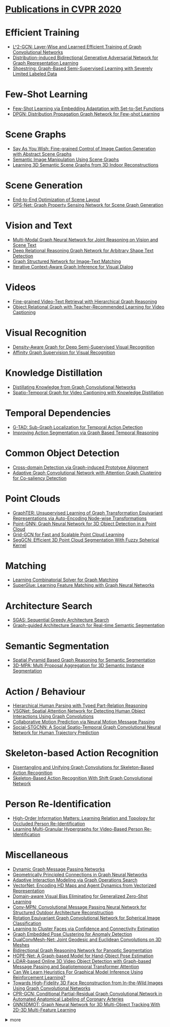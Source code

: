 # [Publications in CVPR 2020](http://cvpr2020.thecvf.com/program/main-conference)



# Efficient Training
- [L^2-GCN: Layer-Wise and Learned Efficient Training of Graph Convolutional Networks](https://github.com/naganandy/graph-based-deep-learning-literature/blob/master/conference-publications/folders/publications_cvpr20/l2gcn_cvpr20/README.md)
- [Distribution-induced Bidirectional Generative Adversarial Network for Graph Representation Learning](https://github.com/naganandy/graph-based-deep-learning-literature/blob/master/conference-publications/folders/publications_cvpr20/dbgan_cvpr20/README.md)
- [Shoestring: Graph-Based Semi-Supervised Learning with Severely Limited Labeled Data](https://github.com/naganandy/graph-based-deep-learning-literature/blob/master/conference-publications/folders/publications_cvpr20/shoestring_cvpr20/README.md)



# Few-Shot Learning
- [Few-Shot Learning via Embedding Adaptation with Set-to-Set Functions](https://github.com/naganandy/graph-based-deep-learning-literature/blob/master/conference-publications/folders/publications_cvpr20/feat_cvpr20/README.md)
- [DPGN: Distribution Propagation Graph Network for Few-shot Learning](https://github.com/naganandy/graph-based-deep-learning-literature/blob/master/conference-publications/folders/publications_cvpr20/dpgn_cvpr20/README.md)



# Scene Graphs
- [Say As You Wish: Fine-grained Control of Image Caption Generation with Abstract Scene Graphs](https://github.com/naganandy/graph-based-deep-learning-literature/blob/master/conference-publications/folders/publications_cvpr20/asg2caption_cvpr20/README.md)
- [Semantic Image Manipulation Using Scene Graphs](https://github.com/naganandy/graph-based-deep-learning-literature/blob/master/conference-publications/folders/publications_cvpr20/simsg_cvpr20/README.md)
- [Learning 3D Semantic Scene Graphs from 3D Indoor Reconstructions](https://github.com/naganandy/graph-based-deep-learning-literature/blob/master/conference-publications/folders/publications_cvpr20/3dssg_cvpr20/README.md)



# Scene Generation
- [End-to-End Optimization of Scene Layout](https://github.com/naganandy/graph-based-deep-learning-literature/blob/master/conference-publications/folders/publications_cvpr20/3dsln_cvpr20/README.md)
- [GPS-Net: Graph Property Sensing Network for Scene Graph Generation](https://github.com/naganandy/graph-based-deep-learning-literature/blob/master/conference-publications/folders/publications_cvpr20/gpsnet_cvpr20/README.md)



# Vision and Text
- [Multi-Modal Graph Neural Network for Joint Reasoning on Vision and Scene Text](https://github.com/naganandy/graph-based-deep-learning-literature/blob/master/conference-publications/folders/publications_cvpr20/mmgnn_cvpr20/README.md)
- [Deep Relational Reasoning Graph Network for Arbitrary Shape Text Detection](https://github.com/naganandy/graph-based-deep-learning-literature/blob/master/conference-publications/folders/publications_cvpr20/drrg_cvpr20/README.md)
- [Graph Structured Network for Image-Text Matching](https://github.com/naganandy/graph-based-deep-learning-literature/blob/master/conference-publications/folders/publications_cvpr20/gsmn_cvpr20/README.md)
- [Iterative Context-Aware Graph Inference for Visual Dialog](https://github.com/naganandy/graph-based-deep-learning-literature/blob/master/conference-publications/folders/publications_cvpr20/cagnn_cvpr20/README.md)



# Videos
- [Fine-grained Video-Text Retrieval with Hierarchical Graph Reasoning](https://github.com/naganandy/graph-based-deep-learning-literature/blob/master/conference-publications/folders/publications_cvpr20/hgr_cvpr20/README.md)
- [Object Relational Graph with Teacher-Recommended Learning for Video Captioning](https://github.com/naganandy/graph-based-deep-learning-literature/blob/master/conference-publications/folders/publications_cvpr20/orgtlr_cvpr20/README.md)



# Visual Recognition
- [Density-Aware Graph for Deep Semi-Supervised Visual Recognition](https://github.com/naganandy/graph-based-deep-learning-literature/blob/master/conference-publications/folders/publications_cvpr20/dna_cvpr20/README.md)
- [Affinity Graph Supervision for Visual Recognition](https://github.com/naganandy/graph-based-deep-learning-literature/tree/master/conference-publications/folders/publications_cvpr20/affinitygcn_cvpr20)



# Knowledge Distillation
- [Distillating Knowledge from Graph Convolutional Networks](https://github.com/naganandy/graph-based-deep-learning-literature/blob/master/conference-publications/folders/publications_cvpr20/kdgcn_cvpr20/README.md)
- [Spatio-Temporal Graph for Video Captioning with Knowledge Distillation](https://github.com/naganandy/graph-based-deep-learning-literature/blob/master/conference-publications/folders/publications_cvpr20/stvideo_cvpr20/README.md)



# Temporal Dependencies
- [G-TAD: Sub-Graph Localization for Temporal Action Detection](https://github.com/naganandy/graph-based-deep-learning-literature/blob/master/conference-publications/folders/publications_cvpr20/gtad_cvpr20/README.md)
- [Improving Action Segmentation via Graph Based Temporal Reasoning](https://github.com/naganandy/graph-based-deep-learning-literature/blob/master/conference-publications/folders/publications_cvpr20/gtrm_cvpr20/README.md)



# Common Object Detection
- [Cross-domain Detection via Graph-induced Prototype Alignment](https://github.com/naganandy/graph-based-deep-learning-literature/blob/master/conference-publications/folders/publications_cvpr20/gpa_cvpr20/README.md)
- [Adaptive Graph Convolutional Network with Attention Graph Clustering for Co-saliency Detection](https://github.com/naganandy/graph-based-deep-learning-literature/blob/master/conference-publications/folders/publications_cvpr20/gcagc_cvpr20/README.md)



# Point Clouds
- [GraphTER: Unsupervised Learning of Graph Transformation Equivariant Representations via Auto-Encoding Node-wise Transformations](https://github.com/naganandy/graph-based-deep-learning-literature/blob/master/conference-publications/folders/publications_cvpr20/graphter_cvpr20/README.md)
- [Point-GNN: Graph Neural Network for 3D Object Detection in a Point Cloud](https://github.com/naganandy/graph-based-deep-learning-literature/blob/master/conference-publications/folders/publications_cvpr20/pointgnn_cvpr20/README.md)
- [Grid-GCN for Fast and Scalable Point Cloud Learning](https://github.com/naganandy/graph-based-deep-learning-literature/blob/master/conference-publications/folders/publications_cvpr20/gridgcn_cvpr20/README.md)
- [SegGCN: Efficient 3D Point Cloud Segmentation With Fuzzy Spherical Kernel](https://github.com/naganandy/graph-based-deep-learning-literature/blob/master/conference-publications/folders/publications_cvpr20/seggcn_cvpr20/README.md)



# Matching
- [Learning Combinatorial Solver for Graph Matching](https://github.com/naganandy/graph-based-deep-learning-literature/blob/master/conference-publications/folders/publications_cvpr20/lgm_cvpr20/README.md)
- [SuperGlue: Learning Feature Matching with Graph Neural Networks](https://github.com/naganandy/graph-based-deep-learning-literature/blob/master/conference-publications/folders/publications_cvpr20/superglue_cvpr20/README.md)



# Architecture Search
- [SGAS: Sequential Greedy Architecture Search](https://github.com/naganandy/graph-based-deep-learning-literature/blob/master/conference-publications/folders/publications_cvpr20/sgas_cvpr20/README.md)
- [Graph-guided Architecture Search for Real-time Semantic Segmentation](https://github.com/naganandy/graph-based-deep-learning-literature/blob/master/conference-publications/folders/publications_cvpr20/gas_cvpr20/README.md)



# Semantic Segmentation
- [Spatial Pyramid Based Graph Reasoning for Semantic Segmentation](https://github.com/naganandy/graph-based-deep-learning-literature/blob/master/conference-publications/folders/publications_cvpr20/spygr_cvpr20/README.md)
- [3D-MPA: Multi Proposal Aggregation for 3D Semantic Instance Segmentation](https://github.com/naganandy/graph-based-deep-learning-literature/blob/master/conference-publications/folders/publications_cvpr20/3dmpa_cvpr20/README.md)



# Action / Behaviour
- [Hierarchical Human Parsing with Typed Part-Relation Reasoning](https://github.com/naganandy/graph-based-deep-learning-literature/blob/master/conference-publications/folders/publications_cvpr20/hhp_cvpr20/README.md)
- [VSGNet: Spatial Attention Network for Detecting Human Object Interactions Using Graph Convolutions](https://github.com/naganandy/graph-based-deep-learning-literature/blob/master/conference-publications/folders/publications_cvpr20/vsgnet_cvpr20/README.md)
- [Collaborative Motion Prediction via Neural Motion Message Passing](https://github.com/naganandy/graph-based-deep-learning-literature/blob/master/conference-publications/folders/publications_cvpr20/nmmp_cvpr20/README.md)
- [Social-STGCNN: A Social Spatio-Temporal Graph Convolutional Neural Network for Human Trajectory Prediction](https://github.com/naganandy/graph-based-deep-learning-literature/blob/master/conference-publications/folders/publications_cvpr20/socialstgcnn_cvpr20/README.md)



# Skeleton-based Action Recognition
- [Disentangling and Unifying Graph Convolutions for Skeleton-Based Action Recognition](https://github.com/naganandy/graph-based-deep-learning-literature/blob/master/conference-publications/folders/publications_cvpr20/msg3d_cvpr20/README.md)
- [Skeleton-Based Action Recognition With Shift Graph Convolutional Network](https://github.com/naganandy/graph-based-deep-learning-literature/blob/master/conference-publications/folders/publications_cvpr20/shiftgcn_cvpr20/README.md)



# Person Re-Identification
- [High-Order Information Matters: Learning Relation and Topology for Occluded Person Re-Identification](https://github.com/naganandy/graph-based-deep-learning-literature/blob/master/conference-publications/folders/publications_cvpr20/honet_cvpr20/README.md)
- [Learning Multi-Granular Hypergraphs for Video-Based Person Re-Identification](https://github.com/naganandy/graph-based-deep-learning-literature/blob/master/conference-publications/folders/publications_cvpr20/mgh_cvpr20/README.md)



# Miscellaneous
- [Dynamic Graph Message Passing Networks](https://github.com/naganandy/graph-based-deep-learning-literature/blob/master/conference-publications/folders/publications_cvpr20/dgmn_cvpr20/README.md)
- [Geometrically Principled Connections in Graph Neural Networks](https://github.com/naganandy/graph-based-deep-learning-literature/blob/master/conference-publications/folders/publications_cvpr20/affgcn_cvpr20/README.md)
- [Adaptive Interaction Modeling via Graph Operations Search](https://github.com/naganandy/graph-based-deep-learning-literature/blob/master/conference-publications/folders/publications_cvpr20/gos_cvpr20/README.md)
- [VectorNet: Encoding HD Maps and Agent Dynamics from Vectorized Representation](https://github.com/naganandy/graph-based-deep-learning-literature/blob/master/conference-publications/folders/publications_cvpr20/vectornet_cvpr20/README.md)
- [Domain-aware Visual Bias Eliminating for Generalized Zero-Shot Learning](https://github.com/naganandy/graph-based-deep-learning-literature/blob/master/conference-publications/folders/publications_cvpr20/dvbe_cvpr20/README.md)
- [Conv-MPN: Convolutional Message Passing Neural Network for Structured Outdoor Architecture Reconstruction](https://github.com/naganandy/graph-based-deep-learning-literature/blob/master/conference-publications/folders/publications_cvpr20/convmpn_cvpr20/README.md)
- [Rotation Equivariant Graph Convolutional Network for Spherical Image Classification](https://github.com/naganandy/graph-based-deep-learning-literature/blob/master/conference-publications/folders/publications_cvpr20/sgcn_cvpr20/README.md)
- [Learning to Cluster Faces via Confidence and Connectivity Estimation](https://github.com/naganandy/graph-based-deep-learning-literature/blob/master/conference-publications/folders/publications_cvpr20/gcnve_cvpr20/README.md)
- [Graph Embedded Pose Clustering for Anomaly Detection](https://github.com/naganandy/graph-based-deep-learning-literature/blob/master/conference-publications/folders/publications_cvpr20/gepc_cvpr20/README.md)
- [DualConvMesh-Net: Joint Geodesic and Euclidean Convolutions on 3D Meshes](https://github.com/naganandy/graph-based-deep-learning-literature/blob/master/conference-publications/folders/publications_cvpr20/dcmnet_cvpr20/README.md)
- [Bidirectional Graph Reasoning Network for Panoptic Segmentation](https://github.com/naganandy/graph-based-deep-learning-literature/blob/master/conference-publications/folders/publications_cvpr20/bgrnet_cvpr20/README.md)
- [HOPE-Net: A Graph-based Model for Hand-Object Pose Estimation](https://github.com/naganandy/graph-based-deep-learning-literature/blob/master/conference-publications/folders/publications_cvpr20/hopenet_cvpr20/README.md)
- [LiDAR-based Online 3D Video Object Detection with Graph-based Message Passing and Spatiotemporal Transformer Attention](https://github.com/naganandy/graph-based-deep-learning-literature/blob/master/conference-publications/folders/publications_cvpr20/pmpnet_cvpr20/README.md)
- [Can We Learn Heuristics For Graphical Model Inference Using Reinforcement Learning?](https://github.com/naganandy/graph-based-deep-learning-literature/blob/master/conference-publications/folders/publications_cvpr20/gnnheurl_cvpr20/README.md)
- [Towards High-Fidelity 3D Face Reconstruction from In-the-Wild Images Using Graph Convolutional Networks](https://github.com/naganandy/graph-based-deep-learning-literature/blob/master/conference-publications/folders/publications_cvpr20/gcn3dmm_cvpr20/README.md)
- [CPR-GCN: Conditional Partial-Residual Graph Convolutional Network in Automated Anatomical Labeling of Coronary Arteries](https://github.com/naganandy/graph-based-deep-learning-literature/blob/master/conference-publications/folders/publications_cvpr20/cprgcn_cvpr20/README.md)
- [GNN3DMOT: Graph Neural Network for 3D Multi-Object Tracking With 2D-3D Multi-Feature Learning](https://github.com/naganandy/graph-based-deep-learning-literature/blob/master/conference-publications/folders/publications_cvpr20/gnn3dmot_cvpr20/README.md)

<details> 
<summary> more </summary> 

- Hierarchical Graph Attention Network for Visual Relationship Detection	
- Data-Efficient Semi-Supervised Learning by Reliable Edge Mining
- Context Aware Graph Convolution for Skeleton-Based Action Recognition
- Dynamic Multiscale Graph Neural Networks for 3D Skeleton Based Human Motion Prediction	
- Skeleton-Based Action Recognition With Shift Graph Convolutional Network	
- A Hierarchical Graph Network for 3D Object Detection on Point Clouds	
- View-GCN: View-Based Graph Convolutional Network for 3D Shape Analysis	
- Geometric Structure Based and Regularized Depth Estimation From 360° Indoor Imagery
- Webly Supervised Knowledge Embedding Model for Visual Reasoning	
- Global-Local GCN: Large-Scale Label Noise Cleansing for Face Recognition	
- Dynamic Neural Relational Inference
- Spatial-Temporal Graph Convolutional Network for Video-Based Person Re-Identification	
- An End-to-End Edge Aggregation Network for Moving Object Segmentation	
- Cross-View Correspondence Reasoning Based on Bipartite Graph Convolutional Network for Mammogram Mass Detection	
- Predicting Lymph Node Metastasis Using Histopathological Images Based on Multiple Instance Learning With Deep Graph Convolution	
- Learning Multi-View Camera Relocalization With Graph Neural Networks
- Pattern-Structure Diffusion for Multi-Task Learning
- Probabilistic Structural Latent Representation for Unsupervised Embedding	
- PropagationNet: Propagate Points to Curve to Learn Structure Information
- Deep Structure-Revealed Network for Texture Recognition
- End-to-End 3D Point Cloud Instance Segmentation Without Detection
- Hypergraph Attention Networks for Multimodal Learning	

